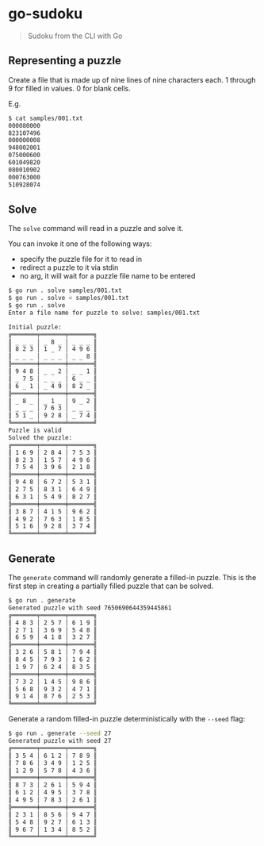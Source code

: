 # go-sudoku

> Sudoku from the CLI with Go

## Representing a puzzle

Create a file that is made up of nine lines of nine characters each. 1 through
9 for filled in values. 0 for blank cells.

E.g.

```bash
$ cat samples/001.txt
000080000
823107496
000000008
948002001
075000600
601049820
080010902
000763000
510928074
```

## Solve

The `solve` command will read in a puzzle and solve it.

You can invoke it one of the following ways:
- specify the puzzle file for it to read in
- redirect a puzzle to it via stdin
- no arg, it will wait for a puzzle file name to be entered

```bash
$ go run . solve samples/001.txt
$ go run . solve < samples/001.txt
$ go run . solve
Enter a file name for puzzle to solve: samples/001.txt

Initial puzzle:
╔═══════╤═══════╤═══════╗
║ _ _ _ │ _ 8 _ │ _ _ _ ║
║ 8 2 3 │ 1 _ 7 │ 4 9 6 ║
║ _ _ _ │ _ _ _ │ _ _ 8 ║
╠═══════╪═══════╪═══════╣
║ 9 4 8 │ _ _ 2 │ _ _ 1 ║
║ _ 7 5 │ _ _ _ │ 6 _ _ ║
║ 6 _ 1 │ _ 4 9 │ 8 2 _ ║
╠═══════╪═══════╪═══════╣
║ _ 8 _ │ _ 1 _ │ 9 _ 2 ║
║ _ _ _ │ 7 6 3 │ _ _ _ ║
║ 5 1 _ │ 9 2 8 │ _ 7 4 ║
╚═══════╧═══════╧═══════╝
Puzzle is valid
Solved the puzzle:
╔═══════╤═══════╤═══════╗
║ 1 6 9 │ 2 8 4 │ 7 5 3 ║
║ 8 2 3 │ 1 5 7 │ 4 9 6 ║
║ 7 5 4 │ 3 9 6 │ 2 1 8 ║
╠═══════╪═══════╪═══════╣
║ 9 4 8 │ 6 7 2 │ 5 3 1 ║
║ 2 7 5 │ 8 3 1 │ 6 4 9 ║
║ 6 3 1 │ 5 4 9 │ 8 2 7 ║
╠═══════╪═══════╪═══════╣
║ 3 8 7 │ 4 1 5 │ 9 6 2 ║
║ 4 9 2 │ 7 6 3 │ 1 8 5 ║
║ 5 1 6 │ 9 2 8 │ 3 7 4 ║
╚═══════╧═══════╧═══════╝
```

## Generate

The `generate` command will randomly generate a filled-in puzzle. This is the
first step in creating a partially filled puzzle that can be solved.

```bash
$ go run . generate
Generated puzzle with seed 7650690644359445861
╔═══════╤═══════╤═══════╗
║ 4 8 3 │ 2 5 7 │ 6 1 9 ║
║ 2 7 1 │ 3 6 9 │ 5 4 8 ║
║ 6 5 9 │ 4 1 8 │ 3 2 7 ║
╠═══════╪═══════╪═══════╣
║ 3 2 6 │ 5 8 1 │ 7 9 4 ║
║ 8 4 5 │ 7 9 3 │ 1 6 2 ║
║ 1 9 7 │ 6 2 4 │ 8 3 5 ║
╠═══════╪═══════╪═══════╣
║ 7 3 2 │ 1 4 5 │ 9 8 6 ║
║ 5 6 8 │ 9 3 2 │ 4 7 1 ║
║ 9 1 4 │ 8 7 6 │ 2 5 3 ║
╚═══════╧═══════╧═══════╝
```

Generate a random filled-in puzzle deterministically with the `--seed` flag:

```bash
$ go run . generate --seed 27
Generated puzzle with seed 27
╔═══════╤═══════╤═══════╗
║ 3 5 4 │ 6 1 2 │ 7 8 9 ║
║ 7 8 6 │ 3 4 9 │ 1 2 5 ║
║ 1 2 9 │ 5 7 8 │ 4 3 6 ║
╠═══════╪═══════╪═══════╣
║ 8 7 3 │ 2 6 1 │ 5 9 4 ║
║ 6 1 2 │ 4 9 5 │ 3 7 8 ║
║ 4 9 5 │ 7 8 3 │ 2 6 1 ║
╠═══════╪═══════╪═══════╣
║ 2 3 1 │ 8 5 6 │ 9 4 7 ║
║ 5 4 8 │ 9 2 7 │ 6 1 3 ║
║ 9 6 7 │ 1 3 4 │ 8 5 2 ║
╚═══════╧═══════╧═══════╝
```
